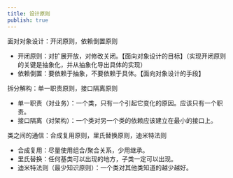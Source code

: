 ```yaml
---
title: 设计原则
publish: true
---
```


面对对象设计：开闭原则，依赖倒置原则

- 开闭原则：对扩展开放，对修改关闭。【面向对象设计的目标】（实现开闭原则的关键是抽象化，并从抽象化导出具体的实现）
- 依赖倒置：要依赖于抽象，不要依赖于具体。【面向对象设计的手段】

拆分解构：单一职责原则，接口隔离原则

- 单一职责（对业务）：一个类，只有一个引起它变化的原因。应该只有一个职责。
- 接口隔离（对架构）：一个类对另一个类的依赖应该建立在最小的接口上。

类之间的通信：合成复用原则，里氏替换原则，迪米特法则

- 合成复用：尽量使用组合/聚合关系，少用继承。
- 里氏替换：任何基类可以出现的地方，子类一定可以出现。
- 迪米特法则（最少知识原则）：一个类对其他类知道的越少越好。
